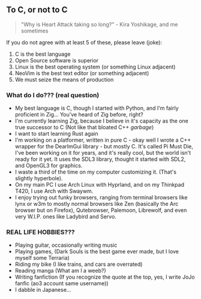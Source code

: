 ## To C, or not to C

>"Why is Heart Attack taking so long?" - Kira Yoshikage, and me sometimes

If you do not agree with at least 5 of these, please leave (joke):
1. C is the best language
2. Open Source software is superior
3. Linux is the best operating system (or something Linux adjacent)
4. NeoVim is the best text editor (or something adjacent)
5. We must seize the means of production

### What do I do??? (real question)
- My best language is C, though I started with Python, and I'm fairly proficient in Zig...
You've heard of Zig before, right?
- I'm currently learning Zig, because I believe in it's capacity as the one true successor to C
(Not like that bloated C++ *garbage*)
- I want to start learning Rust again
- I'm working on a platformer, written in pure C - okay well I wrote a C++ wrapper for the DearImGui library - but mostly C.
It's called Pi Must Die, I've been working on it for years, and it's really cool, but the world isn't ready for it yet.
It uses the SDL3 library, thought it started with SDL2, and OpenGL3 for graphics.
- I waste a third of the time on my computer customizing it. (That's slightly hyperbole).
- On my main PC I use Arch Linux with Hyprland, and on my Thinkpad T420, I use Arch with Swaywm.
- I enjoy trying out funky browsers, ranging from terminal browsers like lynx or w3m to mostly normal browsers like
Zen (basically the Arc browser but on Firefox), Qutebrowser, Palemoon, Librewolf,
and even very W.I.P. ones like Ladybird and Servo.

### REAL LIFE HOBBIES???
- Playing guitar, occasionally writing music
- Playing games, (Dark Souls is the best game ever made, but I love myself some Terraria)
- Riding my bike (I like trains, and cars are overrated)
- Reading manga (What am I a weeb?)
- Writing fanfiction (If you recognize the quote at the top, yes, I write JoJo fanfic (ao3 account same username))
- I dabble in Japanese...
<!--
**MuckyWaffles/MuckyWaffles** is a ✨ _special_ ✨ repository because its `README.md` (this file) appears on your GitHub profile.


Here are some ideas to get you started:

- 🔭 I’m currently working on ...
- 🌱 I’m currently learning ...
- 👯 I’m looking to collaborate on ...
- 🤔 I’m looking for help with ...
- 💬 Ask me about ...
- 📫 How to reach me: ...
- 😄 Pronouns: ...
- ⚡ Fun fact: ...
-->
